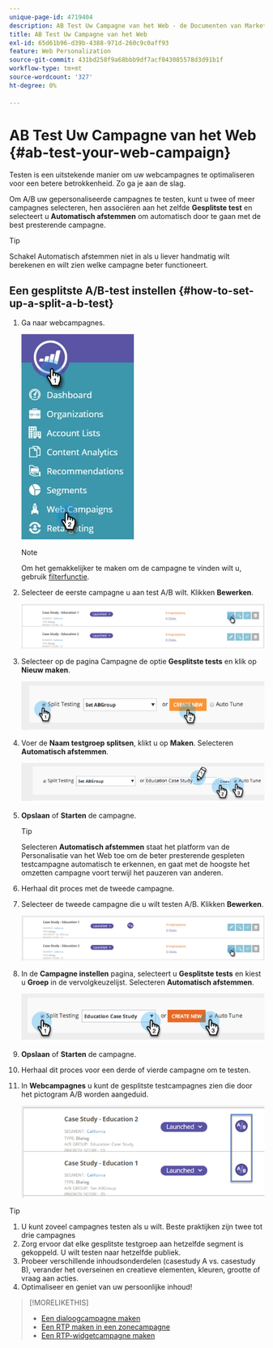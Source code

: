 ```yaml
---
unique-page-id: 4719404
description: AB Test Uw Campagne van het Web - de Documenten van Marketo - de Documentatie van het Product
title: AB Test Uw Campagne van het Web
exl-id: 65d61b96-d39b-4388-971d-260c9c0aff93
feature: Web Personalization
source-git-commit: 431bd258f9a68bbb9df7acf043085578d3d91b1f
workflow-type: tm+mt
source-wordcount: '327'
ht-degree: 0%

---
```


# AB Test Uw Campagne van het Web {#ab-test-your-web-campaign}

Testen is een uitstekende manier om uw webcampagnes te optimaliseren voor een betere betrokkenheid. Zo ga je aan de slag.

Om A/B uw gepersonaliseerde campagnes te testen, kunt u twee of meer campagnes selecteren, hen associëren aan het zelfde **Gesplitste test** en selecteert u **Automatisch afstemmen** om automatisch door te gaan met de best presterende campagne.

>[!TIP]
>
>Schakel Automatisch afstemmen niet in als u liever handmatig wilt berekenen en wilt zien welke campagne beter functioneert.

## Een gesplitste A/B-test instellen {#how-to-set-up-a-split-a-b-test}

1. Ga naar webcampagnes.

   ![](assets/web-campaigns-hand-2.jpg)

   >[!NOTE]
   >
   >Om het gemakkelijker te maken om de campagne te vinden wilt u, gebruik [filterfunctie](/help/marketo/product-docs/web-personalization/working-with-web-campaigns/filter-web-campaigns.md).

1. Selecteer de eerste campagne u aan test A/B wilt. Klikken **Bewerken**.

   ![](assets/image2016-11-4-13-3a46-3a37.png)

1. Selecteer op de pagina Campagne de optie **Gesplitste tests** en klik op **Nieuw maken**.

   ![](assets/image2014-11-26-16-3a47-3a18.png)

1. Voer de **Naam testgroep splitsen**, klikt u op **Maken**. Selecteren **Automatisch afstemmen**.

   ![](assets/image2014-11-26-16-3a52-3a24.png)

1. **Opslaan** of **Starten** de campagne.

   >[!TIP]
   >
   >Selecteren **Automatisch afstemmen** staat het platform van de Personalisatie van het Web toe om de beter presterende gespleten testcampagne automatisch te erkennen, en gaat met de hoogste het omzetten campagne voort terwijl het pauzeren van anderen.

1. Herhaal dit proces met de tweede campagne.

1. Selecteer de tweede campagne die u wilt testen A/B. Klikken **Bewerken**.

   ![](assets/image2016-11-4-13-3a51-3a39.png)

1. In de **Campagne instellen** pagina, selecteert u **Gesplitste tests** en kiest u **Groep** in de vervolgkeuzelijst. Selecteren **Automatisch afstemmen**.

   ![](assets/image2014-11-26-17-3a2-3a17.png)

1. **Opslaan** of **Starten** de campagne.

1. Herhaal dit proces voor een derde of vierde campagne om te testen.

1. In **Webcampagnes** u kunt de gesplitste testcampagnes zien die door het pictogram A/B worden aangeduid.

   ![](assets/image2016-11-4-13-3a55-3a5.png)

>[!TIP]
>
>1. U kunt zoveel campagnes testen als u wilt. Beste praktijken zijn twee tot drie campagnes
>1. Zorg ervoor dat elke gesplitste testgroep aan hetzelfde segment is gekoppeld. U wilt testen naar hetzelfde publiek.
>1. Probeer verschillende inhoudsonderdelen (casestudy A vs. casestudy B), verander het overseinen en creatieve elementen, kleuren, grootte of vraag aan acties.
>1. Optimaliseer en geniet van uw persoonlijke inhoud!

>[!MORELIKETHIS]
>
>* [Een dialoogcampagne maken](/help/marketo/product-docs/web-personalization/working-with-web-campaigns/create-a-new-dialog-web-campaign.md)
>* [Een RTP maken in een zonecampagne](/help/marketo/product-docs/web-personalization/working-with-web-campaigns/create-a-new-in-zone-web-campaign.md)
>* [Een RTP-widgetcampagne maken](/help/marketo/product-docs/web-personalization/working-with-web-campaigns/create-a-new-widget-web-campaign.md)
